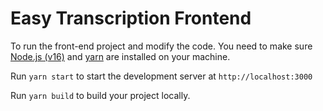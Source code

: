 # Easy Transcription Frontend

To run the front-end project and modify the code. You need to make sure [Node.js (v16)](https://nodejs.org/en/blog/release/v16.20.0) and [yarn](https://classic.yarnpkg.com/lang/en/docs/install/#mac-stable) are installed on your machine.

Run `yarn start` to start the development server at `http://localhost:3000`

Run `yarn build` to build your project locally.
